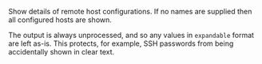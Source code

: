 Show details of remote host configurations. If no names are supplied then all configured hosts are shown.

The output is always unprocessed, and so any values in `expandable` format are left as-is. This protects, for example, SSH passwords from being accidentally shown in clear text.
